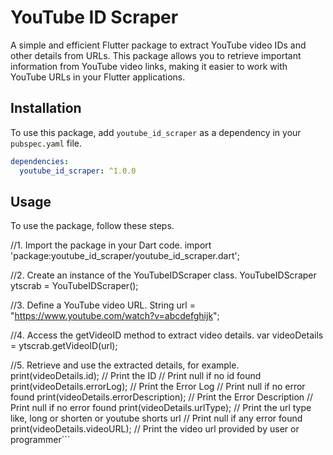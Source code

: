 # YouTube ID Scraper

A simple and efficient Flutter package to extract YouTube video IDs and other details from URLs. This package allows you to retrieve important information from YouTube video links, making it easier to work with YouTube URLs in your Flutter applications.

## Installation

To use this package, add `youtube_id_scraper` as a dependency in your `pubspec.yaml` file.

```yaml
dependencies:
  youtube_id_scraper: ^1.0.0
  ```


## Usage

To use the package, follow these steps.

//1. Import the package in your Dart code.
import 'package:youtube_id_scraper/youtube_id_scraper.dart';

//2. Create an instance of the YouTubeIDScraper class.
YouTubeIDScraper ytscrab = YouTubeIDScraper();

//3. Define a YouTube video URL.
String url = "https://www.youtube.com/watch?v=abcdefghijk";

//4. Access the getVideoID method to extract video details.
var videoDetails = ytscrab.getVideoID(url);

//5. Retrieve and use the extracted details, for example.
print(videoDetails.id); // Print the ID // Print null if no id found
print(videoDetails.errorLog); // Print the Error Log // Print null if no error found
print(videoDetails.errorDescription); // Print the Error Description // Print null if no error found
print(videoDetails.urlType); // Print the url type like, long or shorten or youtube shorts url  // Print null if any error found
print(videoDetails.videoURL); // Print the video url provided by user or programmer```



